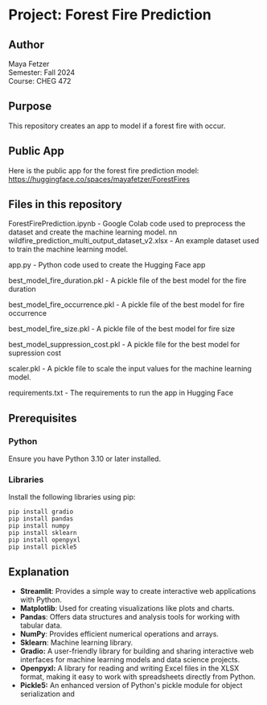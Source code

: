 # Project: Forest Fire Prediction

## Author
Maya Fetzer  
Semester: Fall 2024  
Course: CHEG 472  

## Purpose
This repository creates an app to model if a forest fire with occur.

## Public App
Here is the public app for the forest fire prediction model: https://huggingface.co/spaces/mayafetzer/ForestFires

## Files in this repository
ForestFirePrediction.ipynb -  Google Colab code used to preprocess the dataset and create the machine learning model. 
nn
wildfire_prediction_multi_output_dataset_v2.xlsx - An example dataset used to train the machine learning model. 

app.py - Python code used to create the Hugging Face app

best_model_fire_duration.pkl - A pickle file of the best model for the fire duration

best_model_fire_occurrence.pkl - A pickle file of the best model for fire occurrence

best_model_fire_size.pkl - A pickle file of the best model for fire size
     
best_model_suppression_cost.pkl - A pickle file for the best model for supression cost   
 
scaler.pkl - A pickle file to scale the input values for the machine learning model.  
       
requirements.txt - The requirements to run the app in Hugging Face

## Prerequisites

### Python
Ensure you have Python 3.10 or later installed.

### Libraries
Install the following libraries using pip:

```
pip install gradio
pip install pandas
pip install numpy
pip install sklearn
pip install openpyxl
pip install pickle5
```

## Explanation

- **Streamlit**: Provides a simple way to create interactive web applications with Python.
- **Matplotlib**: Used for creating visualizations like plots and charts.
- **Pandas**: Offers data structures and analysis tools for working with tabular data.
- **NumPy**: Provides efficient numerical operations and arrays.
- **Sklearn**: Machine learning library.
- **Gradio:** A user-friendly library for building and sharing interactive web interfaces for machine learning models and data science projects.
- **Openpyxl:** A library for reading and writing Excel files in the XLSX format, making it easy to work with spreadsheets directly from Python.
- **Pickle5:** An enhanced version of Python's pickle module for object serialization and
